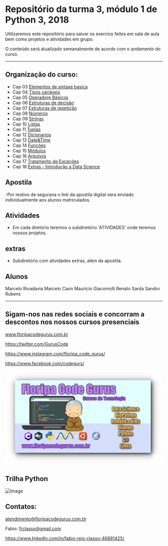 Repositório da turma 3, módulo 1 de Python 3, 2018 
==================================================

Utilizaremos este repositório para salvar os exercíos feitos em
sala de aula bem como projetos e atividades em grupo.


O conteúdo será atualizado semanalmente de acordo com o andamento do curso.

--------------------------------


Organização do curso:
--------------------
+ Cap 03 [Elementos de sintaxe basica](https://github.com/frclasso/turma3_Python1_2018/tree/master/Cap03_elementos_de_sintaxe_basica)
+ Cap 04 [Tipos variáveis](https://github.com/frclasso/turma3_Python1_2018/tree/master/Cap04_variaveis) 
+ Cap 05 [Operadore Básicos](https://github.com/frclasso/turma3_Python1_2018/tree/master/Cap05_Operadores_Basicos)
+ Cap 06 [Estruturas de decisão](https://github.com/frclasso/turma3_Python1_2018/tree/master/Cap06_estruturas_decisao)
+ Cap 07 [Estruturas de repetição](https://github.com/frclasso/turma3_Python1_2018/tree/master/Cap07_estruturas_repeticao)
+ Cap 08 [Números](https://github.com/frclasso/turma3_Python1_2018/tree/master/Cap08_numeros)
+ Cap 09 [Strings](https://github.com/frclasso/turma3_Python1_2018/tree/master/Cap09_strings)
+ Cap 10 [Listas](https://github.com/frclasso/turma3_Python1_2018/tree/master/Cap10_listas)
+ Cap 11 [Tuplas](https://github.com/frclasso/turma3_Python1_2018/tree/master/Cap11_tuplas)
+ Cap 12 [Dicionarios](https://github.com/frclasso/turma3_Python1_2018/tree/master/Cap12_dicionarios)
+ Cap 13 [Date&Time](https://github.com/frclasso/turma3_Python1_2018/tree/master/Cap13_Date%26Time)
+ Cap 14 [Funções](https://github.com/frclasso/turma3_Python1_2018/tree/master/Cap14_Funcoes)
+ Cap 15 [Módulos](https://github.com/frclasso/turma3_Python1_2018/tree/master/Cap15_modulos)
+ Cap 16 [Arquivos](https://github.com/frclasso/turma3_Python1_2018/tree/master/Cap16_Files)
+ Cap 17 [Tratamento de Exceções](https://github.com/frclasso/turma3_Python1_2018/tree/master/Cap17-Exceptions)
+ Cap 18 [Extras - Introdução a Data Science](https://github.com/frclasso/turma3_Python1_2018/tree/master/Cap18-Extras)

Apostila
---------
-Por motivo de segurana o link da apostila digital sera enviado individualmente aos alunos matriculados.

Atividades
----------

- Em cada diretório teremos o subdiretório 'ATIVIDADES' onde teremos nossos projetos.


extras
-------

- Subdiretório com atividades extras, além da apostila.



Alunos
------
Marcelo Rivadavia
Marcelo Caon
Mauricio Giacomolli
Renato Sarda
Sandro
Rubens




--------------

Sigam-nos nas redes sociais e concorram a descontos nos nossos cursos presenciais
------------------------------------------------------------------

www.floripacodegurus.com.br

https://twitter.com/GurusCode

https://www.instagram.com/floripa_code_gurus/

https://www.facebook.com/codegurs/

![Image](https://github.com/frclasso/turma3_Python1_2018/blob/master/banner__1004x558_github.png)


Trilha Python
--------------
![Image](https://github.com/frclasso/turma1_Python2019_CodeCla/blob/master/trilha_Python.png)




Contatos:
--------- 
atendimento@floripacodegurus.com.br

Fabio: frclasso@gmail.com

https://www.linkedin.com/in/fabio-reis-classo-46881425/

